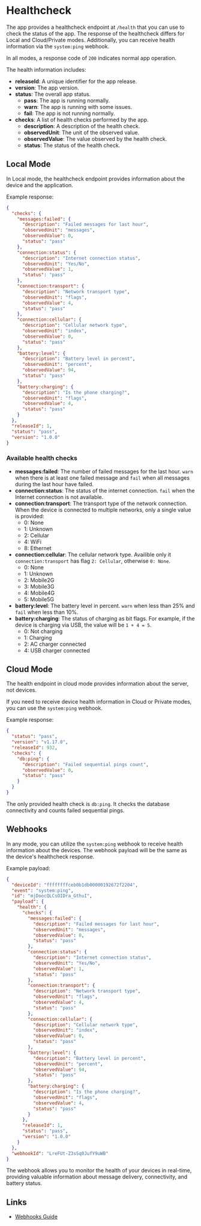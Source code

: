 # Healthcheck

The app provides a healthcheck endpoint at `/health` that you can use to check the status of the app. The response of the healthcheck differs for Local and Cloud/Private modes. Additionally, you can receive health information via the `system:ping` webhook.

In all modes, a response code of `200` indicates normal app operation.

The health information includes:

* **releaseId**: A unique identifier for the app release.
* **version**: The app version.
* **status**: The overall app status.
    * **pass**: The app is running normally.
    * **warn**: The app is running with some issues.
    * **fail**: The app is not running normally.
* **checks**: A list of health checks performed by the app.
    * **description**: A description of the health check.
    * **observedUnit**: The unit of the observed value.
    * **observedValue**: The value observed by the health check.
    * **status**: The status of the health check.

## Local Mode

In Local mode, the healthcheck endpoint provides information about the device and the application.

Example response:

```json
{
  "checks": {
    "messages:failed": {
      "description": "Failed messages for last hour",
      "observedUnit": "messages",
      "observedValue": 0,
      "status": "pass"
    },
    "connection:status": {
      "description": "Internet connection status",
      "observedUnit": "Yes/No",
      "observedValue": 1,
      "status": "pass"
    },
    "connection:transport": {
      "description": "Network transport type",
      "observedUnit": "flags",
      "observedValue": 4,
      "status": "pass"
    },
    "connection:cellular": {
      "description": "Cellular network type",
      "observedUnit": "index",
      "observedValue": 0,
      "status": "pass"
    },
    "battery:level": {
      "description": "Battery level in percent",
      "observedUnit": "percent",
      "observedValue": 94,
      "status": "pass"
    },
    "battery:charging": {
      "description": "Is the phone charging?",
      "observedUnit": "flags",
      "observedValue": 4,
      "status": "pass"
    }
  },
  "releaseId": 1,
  "status": "pass",
  "version": "1.0.0"
}
```

### Available health checks

* **messages:failed**: The number of failed messages for the last hour. `warn` when there is at least one failed message and `fail` when all messages during the last hour have failed.
* **connection:status**: The status of the internet connection. `fail` when the Internet connection is not available.
* **connection:transport**: The transport type of the network connection. When the device is connected to multiple networks, only a single value is provided:
    * 0: None
    * 1: Unknown
    * 2: Cellular
    * 4: WiFi
    * 8: Ethernet
* **connection:cellular**: The cellular network type. Availible only it `connection:transport` has flag `2: Cellular`, otherwise `0: None`.
    * 0: None
    * 1: Unknown
    * 2: Mobile2G
    * 3: Mobile3G
    * 4: Mobile4G
    * 5: Mobile5G
* **battery:level**: The battery level in percent. `warn` when less than 25% and `fail` when less than 10%.
* **battery:charging**: The status of charging as bit flags. For example, if the device is charging via USB, the value will be `1 + 4 = 5`.
    * 0: Not charging
    * 1: Charging
    * 2: AC charger connected
    * 4: USB charger connected

## Cloud Mode

The health endpoint in cloud mode provides information about the server, not devices.

If you need to receive device health information in Cloud or Private modes, you can use the `system:ping` webhook.

Example response:

```json
{
  "status": "pass",
  "version": "v1.17.0",
  "releaseId": 932,
  "checks": {
    "db:ping": {
      "description": "Failed sequential pings count",
      "observedValue": 0,
      "status": "pass"
    }
  }
}
```

The only provided health check is `db:ping`. It checks the database connectivity and counts failed sequential pings.

## Webhooks

In any mode, you can utilize the `system:ping` webhook to receive health information about the devices. The webhook payload will be the same as the device's healthcheck response.

Example payload:

```json
{
  "deviceId": "ffffffffceb0b1db00000192672f2204",
  "event": "system:ping",
  "id": "mjDoocQLCsOIDra_GthuI",
  "payload": {
    "health": {
      "checks": {
        "messages:failed": {
          "description": "Failed messages for last hour",
          "observedUnit": "messages",
          "observedValue": 0,
          "status": "pass"
        },
        "connection:status": {
          "description": "Internet connection status",
          "observedUnit": "Yes/No",
          "observedValue": 1,
          "status": "pass"
        },
        "connection:transport": {
          "description": "Network transport type",
          "observedUnit": "flags",
          "observedValue": 4,
          "status": "pass"
        },
        "connection:cellular": {
          "description": "Cellular network type",
          "observedUnit": "index",
          "observedValue": 0,
          "status": "pass"
        },
        "battery:level": {
          "description": "Battery level in percent",
          "observedUnit": "percent",
          "observedValue": 94,
          "status": "pass"
        },
        "battery:charging": {
          "description": "Is the phone charging?",
          "observedUnit": "flags",
          "observedValue": 4,
          "status": "pass"
        }
      },
      "releaseId": 1,
      "status": "pass",
      "version": "1.0.0"
    }
  },
  "webhookId": "LreFUt-Z3sSq0JufY9uWB"
}
```

The webhook allows you to monitor the health of your devices in real-time, providing valuable information about message delivery, connectivity, and battery status.

## Links

- [Webhooks Guide](./webhooks.md)
